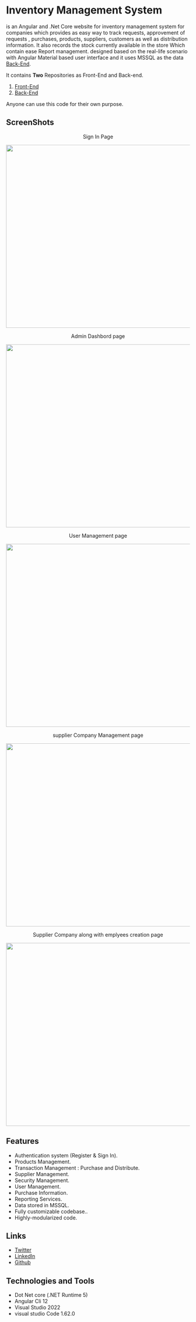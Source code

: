# Inventory Management System
is an Angular and .Net Core website for inventory management system for companies which provides as easy way to track requests, approvement of requests , purchases, products, suppliers, customers as well as distribution information. It also records the stock currently available in the store Which contain ease Report management.
designed based on the real-life scenario with Angular Material based user interface and it uses MSSQL as the data [Back-End](https://github.com/binhussen/Inventory-Management-System-API).

It contains **Two** Repositories as Front-End and Back-end.

1. [Front-End](https://github.com/binhussen/Inventory-Management-System-UI)
2. [Back-End](https://github.com/binhussen/Inventory-Management-System-API)


Anyone can use this code for their own purpose.

## ScreenShots
  <p align="center">
     Sign In Page
 </p>
   <p align="center">
      <img src="https://user-images.githubusercontent.com/52010789/163703860-2393dd8e-9da2-44ab-a109-7beede0bea17.png" width="900" height="500" />
   </p>
 <p align="center">
     Admin Dashbord page
 </p>
   <p align="center">
    <img src="https://user-images.githubusercontent.com/52010789/163703863-2304d90a-7d95-4861-baf5-ccea758a9303.png" width="900" height="500" />
 <p align="center">
     User Management page
 </p>
  </p>
   <p align="center">
     <img src="https://user-images.githubusercontent.com/52010789/163703865-078cd82a-82d7-47b9-a729-418b3e4ee837.png" width="900" height="500" />
  </p>
 <p align="center">
     supplier Company Management page
 </p>
   <p align="center">
     <img src="https://user-images.githubusercontent.com/52010789/163703866-8895bd10-3a5c-4dae-b0e9-c39b89e1cce1.png" width="900" height="500" />
  </p>
 <p align="center">
     Supplier Company along with emplyees creation page
 </p>
   <p align="center">
     <img src="https://user-images.githubusercontent.com/52010789/163703867-ea609d3e-fd99-48df-8a6a-9e0ff1866de1.png" width="900" height="500" />
  </p>


## Features
  - Authentication system (Register & Sign In).
  - Products Management.
  - Transaction Management : Purchase and Distribute.
  - Supplier Management.
  - Security Management.
  - User Management.
  - Purchase Information.
  - Reporting Services.
  - Data stored in MSSQL.
  - Fully customizable codebase..
  - Highly-modularized code.
  

## Links
  - [Twitter](https://twitter.com/binhussens)
  - [LinkedIn](https://www.linkedin.com/in/binhussen/)
  - [Github](https://github.com/binhussen)
 
## Technologies and Tools
  - Dot Net core (.NET Runtime 5)
  - Angular Cli 12
  - Visual Studio 2022
  - visual studio Code 1.62.0

